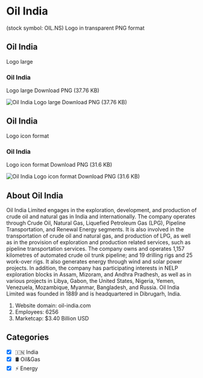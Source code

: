 # Oil India
 (stock symbol: OIL.NS) Logo in transparent PNG format

## Oil India
 Logo large

### Oil India
 Logo large Download PNG (37.76 KB)

![Oil India
 Logo large Download PNG (37.76 KB)](/img/orig/OIL.NS_BIG-5959d8c6.png)

## Oil India
 Logo icon format

### Oil India
 Logo icon format Download PNG (31.6 KB)

![Oil India
 Logo icon format Download PNG (31.6 KB)](/img/orig/OIL.NS-fd1e7282.png)

## About Oil India


Oil India Limited engages in the exploration, development, and production of crude oil and natural gas in India and internationally. The company operates through Crude Oil, Natural Gas, Liquefied Petroleum Gas (LPG), Pipeline Transportation, and Renewal Energy segments. It is also involved in the transportation of crude oil and natural gas, and production of LPG, as well as in the provision of exploration and production related services, such as pipeline transportation services. The company owns and operates 1,157 kilometres of automated crude oil trunk pipeline; and 19 drilling rigs and 25 work-over rigs. It also generates energy through wind and solar power projects. In addition, the company has participating interests in NELP exploration blocks in Assam, Mizoram, and Andhra Pradhesh, as well as in various projects in Libya, Gabon, the United States, Nigeria, Yemen, Venezuela, Mozambique, Myanmar, Bangladesh, and Russia. Oil India Limited was founded in 1889 and is headquartered in Dibrugarh, India.

1. Website domain: oil-india.com
2. Employees: 6256
3. Marketcap: $3.40 Billion USD


## Categories
- [x] 🇮🇳 India
- [x] 🛢 Oil&Gas
- [x] ⚡ Energy
